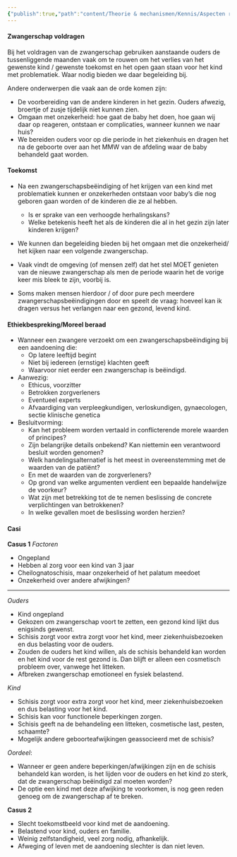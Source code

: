 ```yaml
---
{"publish":true,"path":"content/Theorie & mechanismen/Kennis/Aspecten rondom de beëindiging van de zwangerschap.md","permalink":"/content/theorie-and-mechanismen/kennis/aspecten-rondom-de-beeindiging-van-de-zwangerschap/"}
---
```



#### Zwangerschap voldragen
Bij het voldragen van de zwangerschap gebruiken aanstaande ouders de tussenliggende maanden vaak om te rouwen om het verlies van het gewenste kind / gewenste toekomst en het open gaan staan voor het kind met problematiek. 
Waar nodig bieden we daar begeleiding bij. 

Andere onderwerpen die vaak aan de orde komen zijn:
- De voorbereiding van de andere kinderen in het gezin. Ouders afwezig, broertje of zusje tijdelijk niet kunnen zien.
- Omgaan met onzekerheid: hoe gaat de baby het doen, hoe gaan wij daar op reageren, ontstaan er complicaties, wanneer kunnen we naar huis?
- We bereiden ouders voor op die periode in het ziekenhuis en dragen het na de geboorte over aan het MMW van de afdeling waar de baby behandeld gaat worden.

#### Toekomst
- Na een zwangerschapsbeëindiging of het krijgen van een kind met problematiek kunnen er onzekerheden ontstaan voor baby’s die nog geboren gaan worden of de kinderen die ze al hebben. 
	- Is er sprake van een verhoogde herhalingskans?
	- Welke betekenis heeft het als de kinderen die al in het gezin zijn later kinderen krijgen?

- We kunnen dan begeleiding bieden bij het omgaan met die onzekerheid/ het kijken naar een volgende zwangerschap.
- Vaak vindt de omgeving (of mensen zelf) dat het stel MOET genieten van de nieuwe zwangerschap als men de periode waarin het de vorige keer mis bleek te zijn, voorbij is.
- Soms maken mensen hierdoor / of door pure pech meerdere zwangerschapsbeëindigingen door en speelt de vraag: hoeveel kan ik dragen versus het verlangen naar een gezond, levend kind.

#### Ethiekbespreking/Moreel beraad
- Wanneer een zwangere verzoekt om een zwangerschapsbeëindiging bij een aandoening die:
	- Op latere leeftijd begint
	- Niet bij iedereen (ernstige) klachten geeft
	- Waarvoor niet eerder een zwangerschap is beëindigd. 
- Aanwezig:
	- Ethicus, voorzitter
	- Betrokken zorgverleners
	- Eventueel experts
	- Afvaardiging van verpleegkundigen, verloskundigen, gynaecologen, sectie klinische genetica
- Besluitvorming:
	-  Kan het probleem worden vertaald in conflicterende morele waarden of principes?
	- Zijn belangrijke details onbekend? Kan niettemin een verantwoord besluit worden genomen?
	- Welk handelingsalternatief is het meest in overeenstemming met de waarden van de patiënt?
	- En met de waarden van de zorgverleners? 
	- Op grond van welke argumenten verdient een bepaalde handelwijze de voorkeur?
	- Wat zijn met betrekking tot de te nemen beslissing de concrete verplichtingen van betrokkenen?
	- In welke gevallen moet de beslissing worden herzien?



#### Casi
**Casus 1**
*Factoren*
- Ongepland 
- Hebben al zorg voor een kind van 3 jaar
- Cheilognatoschisis, maar onzekerheid of het palatum meedoet
- Onzekerheid over andere afwijkingen?
---
*Ouders*
- Kind ongepland
- Gekozen om zwangerschap voort te zetten, een gezond kind lijkt dus enigsinds gewenst. 
- Schisis zorgt voor extra zorgt voor het kind, meer ziekenhuisbezoeken en dus belasting voor de ouders. 
- Zouden de ouders het kind willen, als de schisis behandeld kan worden en het kind voor de rest gezond is. Dan blijft er alleen een cosmetisch probleem over, vanwege het litteken.
- Afbreken zwangerschap emotioneel en fysiek belastend. 

*Kind*
- Schisis zorgt voor extra zorgt voor het kind, meer ziekenhuisbezoeken en dus belasting voor het kind. 
- Schisis kan voor functionele beperkingen zorgen. 
- Schisis geeft na de behandeling een litteken, cosmetische last, pesten, schaamte?
- Mogelijk andere geboorteafwijkingen geassocieerd met de schisis?

*Oordeel*:
- Wanneer er geen andere beperkingen/afwijkingen zijn en de schisis behandeld kan worden, is het lijden voor de ouders en het kind zo sterk, dat de zwangerschap beëindigd zal moeten worden?
- De optie een kind met deze afwijking te voorkomen, is nog geen reden genoeg om de zwangerschap af te breken. 


**Casus 2**
- Slecht toekomstbeeld voor kind met de aandoening. 
- Belastend voor kind, ouders en familie. 
- Weinig zelfstandigheid, veel zorg nodig, afhankelijk. 
- Afweging of leven met de aandoening slechter is dan niet leven. 

